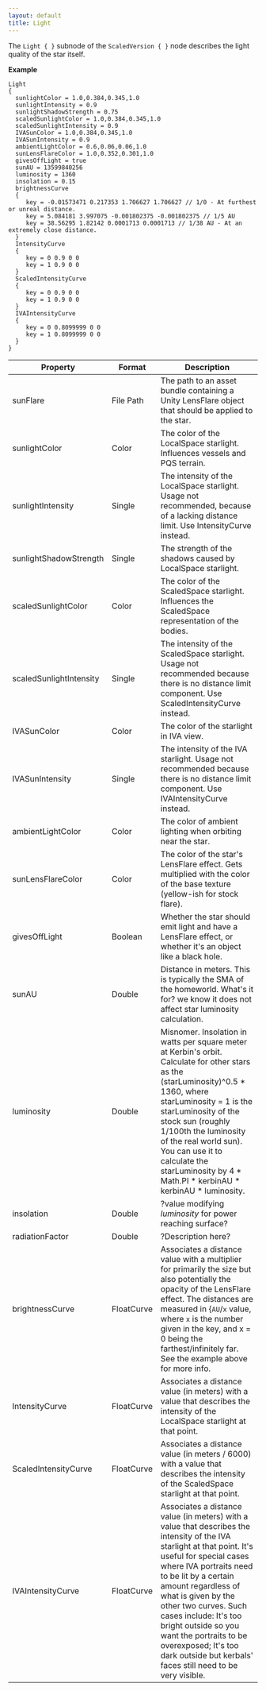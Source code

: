 ```yaml
---
layout: default
title: Light
---
```


The `Light { }` subnode of the `ScaledVersion { }` node describes the light quality of the star itself. 

**Example**
```
Light
{
  sunlightColor = 1.0,0.384,0.345,1.0
  sunlightIntensity = 0.9
  sunlightShadowStrength = 0.75
  scaledSunlightColor = 1.0,0.384,0.345,1.0
  scaledSunlightIntensity = 0.9
  IVASunColor = 1.0,0.384,0.345,1.0
  IVASunIntensity = 0.9
  ambientLightColor = 0.6,0.06,0.06,1.0
  sunLensFlareColor = 1.0,0.352,0.301,1.0
  givesOffLight = true
  sunAU = 13599840256
  luminosity = 1360
  insolation = 0.15
  brightnessCurve
  {
     key = -0.01573471 0.217353 1.706627 1.706627 // 1/0 - At furthest or unreal distance.
     key = 5.084181 3.997075 -0.001802375 -0.001802375 // 1/5 AU
     key = 38.56295 1.82142 0.0001713 0.0001713 // 1/38 AU - At an extremely close distance.
  }
  IntensityCurve
  {
     key = 0 0.9 0 0
     key = 1 0.9 0 0
  }
  ScaledIntensityCurve
  {
     key = 0 0.9 0 0
     key = 1 0.9 0 0
  }
  IVAIntensityCurve
  {
     key = 0 0.8099999 0 0
     key = 1 0.8099999 0 0
  }
}
```

|Property|Format|Description|
|--------|------|-----------|
|sunFlare|File Path|The path to an asset bundle containing a Unity LensFlare object that should be applied to the star.|
|sunlightColor|Color|The color of the LocalSpace starlight. Influences vessels and PQS terrain.|
|sunlightIntensity|Single|The intensity of the LocalSpace starlight. Usage not recommended, because of a lacking distance limit. Use IntensityCurve instead.|
|sunlightShadowStrength|Single|The strength of the shadows caused by LocalSpace starlight.|
|scaledSunlightColor|Color|The color of the ScaledSpace starlight. Influences the ScaledSpace representation of the bodies.|
|scaledSunlightIntensity|Single|The intensity of the ScaledSpace starlight. Usage not recommended because there is no distance limit component. Use ScaledIntensityCurve instead.|
|IVASunColor|Color|The color of the starlight in IVA view.|
|IVASunIntensity|Single|The intensity of the IVA starlight. Usage not recommended because there is no distance limit component. Use IVAIntensityCurve instead.|
|ambientLightColor|Color|The color of ambient lighting when orbiting near the star.|
|sunLensFlareColor|Color|The color of the star's LensFlare effect. Gets multiplied with the color of the base texture (yellow-ish for stock flare).|
|givesOffLight|Boolean|Whether the star should emit light and have a LensFlare effect, or whether it's an object like a black hole.|
|sunAU|Double|Distance in meters. This is typically the SMA of the homeworld. What's it for? we know it does not affect star luminosity calculation.|
|luminosity|Double|Misnomer. Insolation in watts per square meter at Kerbin's orbit. Calculate for other stars as the (starLuminosity)^0.5 * 1360, where starLuminosity = 1 is the starLuminosity of the stock sun (roughly 1/100th the luminosity of the real world sun). You can use it to calculate the starLuminosity by 4 * Math.PI * kerbinAU * kerbinAU * luminosity. |
|insolation|Double| ?value modifying _luminosity_ for power reaching surface?|
|radiationFactor|Double|?Description here?|
|brightnessCurve|FloatCurve|Associates a distance value with a multiplier for primarily the size but also potentially the opacity of the LensFlare effect. The distances are measured in {`AU`/`x` value, where `x` is the number given in the key, and x = 0 being the farthest/infinitely far. See the example above for more info.|
|IntensityCurve|FloatCurve|Associates a distance value (in meters) with a value that describes the intensity of the LocalSpace starlight at that point.|
|ScaledIntensityCurve|FloatCurve|Associates a distance value (in meters / 6000) with a value that describes the intensity of the ScaledSpace starlight at that point.|
|IVAIntensityCurve|FloatCurve|Associates a distance value (in meters) with a value that describes the intensity of the IVA starlight at that point. It's useful for special cases where IVA portraits need to be lit by a certain amount regardless of what is given by the other two curves. Such cases include: It's too bright outside so you want the portraits to be overexposed; It's too dark outside but kerbals' faces still need to be very visible.|

